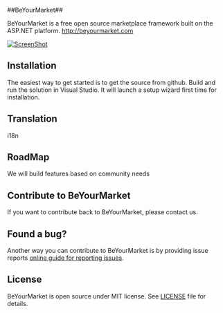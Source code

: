 ##BeYourMarket##

BeYourMarket is a free open source marketplace framework built on the ASP.NET platform.
http://beyourmarket.com

[![ScreenShot](http://beyourmarket.com/images/github/beyourmarket.jpg)](http://beyourmarket.com/)

## Installation ##

The easiest way to get started is to get the source from github. Build and run the solution in Visual Studio. It will launch a setup wizard first time for installation.

## Translation ##
i18n

## RoadMap ##

We will build features based on community needs

## Contribute to BeYourMarket ##

If you want to contribute back to BeYourMarket, please contact us.

## Found a bug? ##

Another way you can contribute to BeYourMarket is by providing issue reports [online guide for reporting issues](https://beyourmarket.helprace.com/).

## License ##

BeYourMarket is open source under MIT license. See [LICENSE](LICENSE) file for details.
